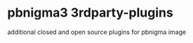 pbnigma3 3rdparty-plugins
====================

additional closed and open source plugins for pbnigma image
